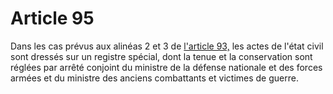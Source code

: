 # Article 95

Dans les cas prévus aux alinéas 2 et 3 de <a href='/affichCodeArticle.do?cidTexte=LEGITEXT000006070721&idArticle=LEGIARTI000006421397&dateTexte=&categorieLien=cid' title='Code civil - art. 93 (V)'>l'article 93,</a> les actes de l'état civil sont dressés sur un registre spécial, dont la tenue et la conservation sont réglées par arrêté conjoint du ministre de la défense nationale et des forces armées et du ministre des anciens combattants et victimes de guerre.